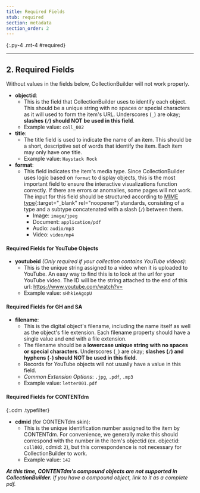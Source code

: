 ```yaml
---
title: Required Fields
stub: required
section: metadata
section_order: 2
---
```


{:.py-4 .mt-4 #required}
***

## 2. Required Fields 

Without values in the fields below, CollectionBuilder will not work properly.

- **objectid**:
    - This is the field that CollectionBuilder uses to identify each object. This should be a unique string with no spaces or special characters as it will used to form the item's URL. Underscores (`_`) are okay; **slashes (`/`) should NOT be used in this field**.
    - Example value: `coll_002`
- **title**: 
    - The title field is used to indicate the name of an item. This should be a short, descriptive set of words that identify the item. Each item may only have one title.
    - Example value: `Haystack Rock`
- **format**: 
    - This field indicates the item's media type. Since CollectionBuilder uses logic based on `format` to display objects, this is the most important field to ensure the interactive visualizations function correctly. If there are errors or anomalies, some pages will not work. The input for this field should be structured according to [MIME type](https://www.iana.org/assignments/media-types/media-types.xhtml){:target="_blank" rel="noopener"} standards, consisting of a type and a subtype concatenated with a slash (`/`) between them.
        - Image: `image/jpeg`
        - Document: `application/pdf`
        - Audio: `audio/mp3`
        - Video: `video/mp4`

#### Required Fields for YouTube Objects

- **youtubeid** *(Only required if your collection contains YouTube videos)*:
    - This is the unique string assigned to a video when it is uploaded to YouTube. An easy way to find this is to look at the url for your YouTube video. The ID will be the string attached to the end of this url: https://www.youtube.com/watch?v=
    - Example value: `sHhk1eAgopU`

#### Required Fields for GH and SA

- **filename**: 
    - This is the digital object's filename, including the name itself as well as the object's file extension. Each filename property should have a single value and end with a file extension. 
    - The filename should be a **lowercase unique string with no spaces or special characters**. Underscores (`_`) are okay; **slashes (`/`) and hyphens (`-`) should NOT be used in this field**. 
    - Records for YouTube objects will not usually have a value in this field. 
    - *Common Extension Options*: `.jpg`, `.pdf`, `.mp3`
    - Example value: `letter001.pdf`

#### Required Fields for CONTENTdm

{:.cdm .typefilter}    
- **cdmid** (for CONTENTdm skin):
    - This is the unique identification number assigned to the item by CONTENTdm. For convenience, we generally make this should correspond with the number in the item's objectid (ex. objectid: `coll002`, cdmid: `2`), but this correspondence is not necessary for CollectionBuilder to work.
    - Example value: `142`

***At this time, CONTENTdm's compound objects are not supported in CollectionBuilder.*** *If you have a compound object, link to it as a complete pdf.*
